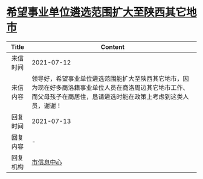 # <a href="http://www.shangluo.gov.cn/zmhd/ldxxxx.jsp?urltype=leadermail.LeaderMailContentUrl&wbtreeid=1112&leadermailid=7480">希望事业单位遴选范围扩大至陕西其它地市</a>
|Title|Content|
|:---:|---|
|来信时间|2021-07-12|
|来信内容|领导好，希望事业单位遴选范围能扩大至陕西其它地市，因为现在好多商洛籍事业单位人员在商洛周边其它地市工作、而父母孩子在商居住，恳请遴选时能在政策上考虑到这类人员，谢谢！|
|回复时间|2021-07-13|
|回复内容|-|
|回复机构|<a href="../../categories/agencies/市信息中心.md">市信息中心</a>|
